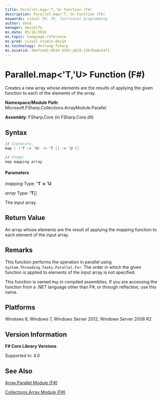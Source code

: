 ```yaml
---
title: Parallel.map<'T,'U> Function (F#)
description: Parallel.map<'T,'U> Function (F#)
keywords: visual f#, f#, functional programming
author: dend
manager: danielfe
ms.date: 05/16/2016
ms.topic: language-reference
ms.prod: visual-studio-dev14
ms.technology: devlang-fsharp
ms.assetid: 484f2e81-d544-4203-a629-13bf8a8e24f1
---
```


# Parallel.map<'T,'U> Function (F#)

Creates a new array whose elements are the results of applying the given function to each of the elements of the array.

**Namespace/Module Path**: Microsoft.FSharp.Collections.ArrayModule.Parallel

**Assembly**: FSharp.Core (in FSharp.Core.dll)


## Syntax

```fsharp
// Signature:
map : ('T -> 'U) -> 'T [] -> 'U []

// Usage:
map mapping array
```

#### Parameters
*mapping*
Type: **'T -&gt; 'U**


*array*
Type: **'T**[[]](https://msdn.microsoft.com/library/def20292-9aae-4596-9275-b94e594f8493)


The input array.

## Return Value

An array whose elements are the result of applying the mapping function to each element of the input array.

## Remarks
This function performs the operation in parallel using `System.Threading.Tasks.Parallel.For`. The order in which the given function is applied to elements of the input array is not specified.

This function is named `Map` in compiled assemblies. If you are accessing the function from a .NET language other than F#, or through reflection, use this name.


## Platforms
Windows 8, Windows 7, Windows Server 2012, Windows Server 2008 R2


## Version Information
**F# Core Library Versions**

Supported in: 4.0


## See Also
[Array.Parallel Module &#40;F&#35;&#41;](Array.Parallel-Module-%5BFSharp%5D.md)

[Collections.Array Module &#40;F&#35;&#41;](Collections.Array-Module-%5BFSharp%5D.md)
